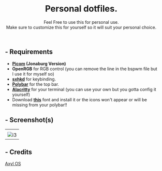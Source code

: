 <br>

<h1 align="center">
  Personal dotfiles.
</h1>

<p align="center">
  Feel Free to use this for personal use.<br>
  Make sure to customize this for yourself so it will suit your personal choice.
</p>

<br>

## - Requirements
- **[Picom](https://github.com/jonaburg/picom) (Jonaburg Version)** <br>
- **OpenRGB** for RGB control (you can remove the line in the bspwm file but I use it for myself so)<br>
- **[sxhkd](https://archlinux.org/packages/community/x86_64/sxhkd/)** for keybinding.<br>
- **[Polybar](https://github.com/polybar/polybar)** for the top bar.<br>
- **[Alacritty](https://github.com/alacritty/alacritty)** for your terminal (you can use your own but you gotta config it yourself)
- Download **[this](https://github.com/DashCruft/dotfiles/blob/main/Font_Awesome_6_Pro_Regular.ttf)** font and install it or the icons won't appear or will be missing from your polybar!!

## - Screenshot(s)

<div align=center>
  <table>
    <tr>
      <td>
      </td>
    </tr>
    <tr>
      <td>
        <img src="https://user-images.githubusercontent.com/59381835/141885334-99d647a8-2fdd-4552-9d11-582580df4b76.png" alt="i3">
      </td>
    </tr>
  </table>
</div>

## - Credits
[Axyl OS](https://github.com/axyl-os/axyl-iso)

